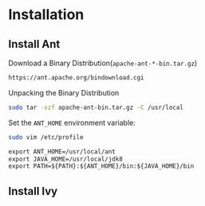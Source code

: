 # Installation

## Install Ant

Download a Binary Distribution(`apache-ant-*-bin.tar.gz`)

```txt
https://ant.apache.org/bindownload.cgi
```

Unpacking the Binary Distribution

```bash
sudo tar -xzf apache-ant-bin.tar.gz -C /usr/local
```

Set the `ANT_HOME` environment variable:

```bash
sudo vim /etc/profile
```

```txt
export ANT_HOME=/usr/local/ant
export JAVA_HOME=/usr/local/jdk8
export PATH=${PATH}:${ANT_HOME}/bin:${JAVA_HOME}/bin
```

## Install Ivy


